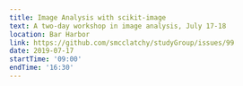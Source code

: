 ```yaml
---
title: Image Analysis with scikit-image
text: A two-day workshop in image analysis, July 17-18
location: Bar Harbor
link: https://github.com/smcclatchy/studyGroup/issues/99
date: 2019-07-17
startTime: '09:00'
endTime: '16:30'
---
```

